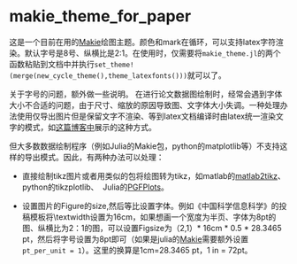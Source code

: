 # makie_theme_for_paper         

这是一个目前在用的[Makie](https://docs.makie.org/)绘图主题。颜色和mark在循环，可以支持latex字符渲染。默认字号是8号、纵横比是2:1。在使用时，仅需要将`makie_theme.jl`的两个函数粘贴到文档中并执行`set_theme!(merge(new_cycle_theme(),theme_latexfonts()))`就可以了。



关于字号的问题，额外做一些说明。
在进行论文数据图绘制时，经常会遇到字体大小不合适的问题，由于尺寸、缩放的原因导致图、文字体大小失调。一种处理办法使用仅导出图片但是保留文字不渲染、等到latex文档编译时由latex统一渲染文字的模式，如[这篇博客中](https://castel.dev/post/lecture-notes-2/)展示的这种方式。

但大多数数据绘制程序（例如Julia的Makie包，python的matplotlib等）不支持这样的导出模式。因此，有两种办法可以处理：

- 直接绘制tikz图片或者用类似的包将绘图转为tikz，如matlab的[matlab2tikz](https://github.com/matlab2tikz/matlab2tikz)、python的tikzplotlib、  Julia的[PGFPlots](https://github.com/JuliaTeX/PGFPlots.jl)。

- 设置图片的Figure的size,然后等比设置字体。例如《中国科学信息科学》的投稿模板将\textwidth设置为16cm，如果想画一个宽度为半页、字体为8pt的图、纵横比为2：1的图，可以设置Figsize为（2,1）* 16cm * 0.5 * 28.3465 pt，然后将字号设置为8pt即可（如果是julia的[Makie](https://docs.makie.org/)需要额外设置`pt_per_unit = 1`）。这里的换算是1cm=28.3465 pt，1 in = 72pt。    



